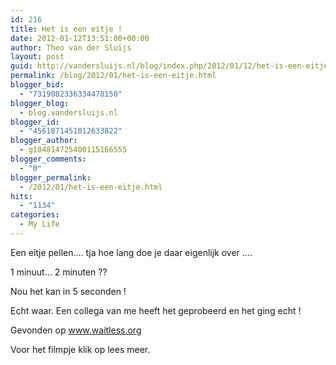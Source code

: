 ```yaml
---
id: 216
title: Het is een eitje !
date: 2012-01-12T13:51:00+00:00
author: Theo van der Sluijs
layout: post
guid: http://vandersluijs.nl/blog/index.php/2012/01/12/het-is-een-eitje/
permalink: /blog/2012/01/het-is-een-eitje.html
blogger_bid:
  - "7319082336334478150"
blogger_blog:
  - blog.vandersluijs.nl
blogger_id:
  - "4561871451012633822"
blogger_author:
  - g104814725400115166555
blogger_comments:
  - "0"
blogger_permalink:
  - /2012/01/het-is-een-eitje.html
hits:
  - "1134"
categories:
  - My Life
---
```

Een eitje pellen…. tja hoe lang doe je daar eigenlijk over …. 

1 minuut… 2 minuten ?? 

Nou het kan in 5 seconden ! 

Echt waar. Een collega van me heeft het geprobeerd en het ging echt ! 

Gevonden op www.waitless.org 

Voor het filmpje klik op lees meer.